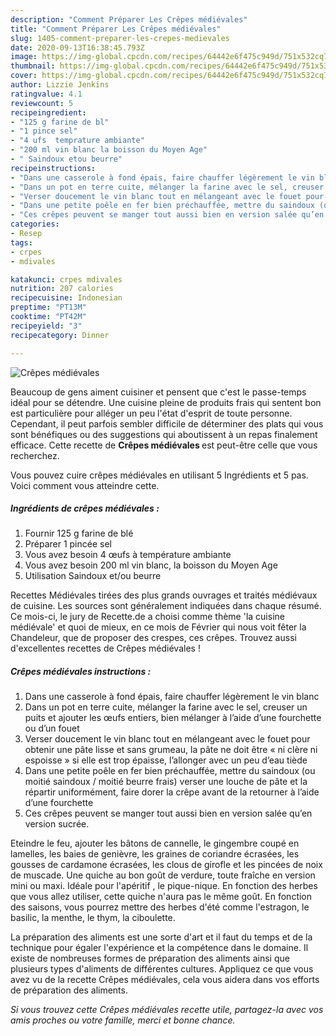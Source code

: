 ```yaml
---
description: "Comment Préparer Les Crêpes médiévales"
title: "Comment Préparer Les Crêpes médiévales"
slug: 1405-comment-preparer-les-crepes-medievales
date: 2020-09-13T16:38:45.793Z
image: https://img-global.cpcdn.com/recipes/64442e6f475c949d/751x532cq70/crepes-medievales-photo-principale-de-la-recette.jpg
thumbnail: https://img-global.cpcdn.com/recipes/64442e6f475c949d/751x532cq70/crepes-medievales-photo-principale-de-la-recette.jpg
cover: https://img-global.cpcdn.com/recipes/64442e6f475c949d/751x532cq70/crepes-medievales-photo-principale-de-la-recette.jpg
author: Lizzie Jenkins
ratingvalue: 4.1
reviewcount: 5
recipeingredient:
- "125 g farine de bl"
- "1 pince sel"
- "4 ufs  temprature ambiante"
- "200 ml vin blanc la boisson du Moyen Age"
- " Saindoux etou beurre"
recipeinstructions:
- "Dans une casserole à fond épais, faire chauffer légèrement le vin blanc"
- "Dans un pot en terre cuite, mélanger la farine avec le sel, creuser un puits et ajouter les œufs entiers, bien mélanger à l’aide d’une fourchette ou d’un fouet"
- "Verser doucement le vin blanc tout en mélangeant avec le fouet pour obtenir une pâte lisse et sans grumeau, la pâte ne doit être « ni clère ni espoisse » si elle est trop épaisse, l’allonger avec un peu d’eau tiède"
- "Dans une petite poêle en fer bien préchauffée, mettre du saindoux (ou moitié saindoux / moitié beurre frais) verser une louche de pâte et la répartir uniformément, faire dorer la crêpe avant de la retourner à l’aide d’une fourchette"
- "Ces crêpes peuvent se manger tout aussi bien en version salée qu’en version sucrée."
categories:
- Resep
tags:
- crpes
- mdivales

katakunci: crpes mdivales 
nutrition: 207 calories
recipecuisine: Indonesian
preptime: "PT13M"
cooktime: "PT42M"
recipeyield: "3"
recipecategory: Dinner

---
```



![Crêpes médiévales](https://img-global.cpcdn.com/recipes/64442e6f475c949d/751x532cq70/crepes-medievales-photo-principale-de-la-recette.jpg)

Beaucoup de gens aiment cuisiner et pensent que c'est le passe-temps idéal pour se détendre. Une cuisine pleine de produits frais qui sentent bon est particulière pour alléger un peu l'état d'esprit de toute personne. Cependant, il peut parfois sembler difficile de déterminer des plats qui vous sont bénéfiques ou des suggestions qui aboutissent à un repas finalement efficace. Cette recette de <strong> Crêpes médiévales </strong> est peut-être celle que vous recherchez.

<!--inarticleads1-->

Vous pouvez cuire crêpes médiévales en utilisant 5 Ingrédients et 5 pas. Voici comment vous atteindre cette.

##### Ingrédients de crêpes médiévales :

1. Fournir 125 g farine de blé
1. Préparer 1 pincée sel
1. Vous avez besoin 4 œufs à température ambiante
1. Vous avez besoin 200 ml vin blanc, la boisson du Moyen Age
1. Utilisation  Saindoux et/ou beurre


Recettes Médiévales tirées des plus grands ouvrages et traités médiévaux de cuisine. Les sources sont généralement indiquées dans chaque résumé. Ce mois-ci, le jury de Recette.de a choisi comme thème &#39;la cuisine médiévale&#39; et quoi de mieux, en ce mois de Février qui nous voit fêter la Chandeleur, que de proposer des crespes, ces crêpes. Trouvez aussi d&#39;excellentes recettes de Crêpes médiévales ! 

<!--inarticleads2-->

##### Crêpes médiévales instructions :

1. Dans une casserole à fond épais, faire chauffer légèrement le vin blanc
1. Dans un pot en terre cuite, mélanger la farine avec le sel, creuser un puits et ajouter les œufs entiers, bien mélanger à l’aide d’une fourchette ou d’un fouet
1. Verser doucement le vin blanc tout en mélangeant avec le fouet pour obtenir une pâte lisse et sans grumeau, la pâte ne doit être « ni clère ni espoisse » si elle est trop épaisse, l’allonger avec un peu d’eau tiède
1. Dans une petite poêle en fer bien préchauffée, mettre du saindoux (ou moitié saindoux / moitié beurre frais) verser une louche de pâte et la répartir uniformément, faire dorer la crêpe avant de la retourner à l’aide d’une fourchette
1. Ces crêpes peuvent se manger tout aussi bien en version salée qu’en version sucrée.


Eteindre le feu, ajouter les bâtons de cannelle, le gingembre coupé en lamelles, les baies de genièvre, les graines de coriandre écrasées, les gousses de cardamone écrasées, les clous de girofle et les pincées de noix de muscade. Une quiche au bon goût de verdure, toute fraîche en version mini ou maxi. Idéale pour l&#39;apéritif , le pique-nique. En fonction des herbes que vous allez utiliser, cette quiche n&#39;aura pas le même goût. En fonction des saisons, vous pourrez mettre des herbes d&#39;été comme l&#39;estragon, le basilic, la menthe, le thym, la ciboulette. 

<!--inarticleads1-->

<p>
La préparation des aliments est une sorte d'art et il faut du temps et de la technique pour égaler l'expérience et la compétence dans le domaine. Il existe de nombreuses formes de préparation des aliments ainsi que plusieurs types d'aliments de différentes cultures. Appliquez ce que vous avez vu de la recette Crêpes médiévales, cela vous aidera dans vos efforts de préparation des aliments.
</p>

<p>
<i>Si vous trouvez cette Crêpes médiévales recette utile, partagez-la avec vos amis proches ou votre famille, merci et bonne chance.</i>
</p>
